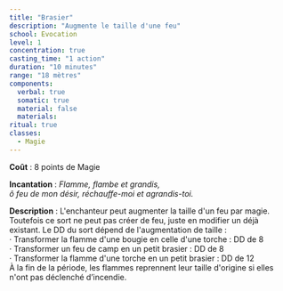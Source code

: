 ```yaml
---
title: "Brasier"
description: "Augmente le taille d'une feu"
school: Evocation
level: 1
concentration: true
casting_time: "1 action"
duration: "10 minutes"
range: "18 mètres"
components:
  verbal: true
  somatic: true
  material: false
  materials:
ritual: true
classes:
  - Magie
---
```

**Coût** : 8 points de Magie  

**Incantation** : *Flamme, flambe et grandis,*     
*ô feu de mon désir, réchauffe-moi et agrandis-toi.*    

**Description** : L'enchanteur peut augmenter la taille d'un feu par magie. Toutefois ce sort ne peut pas créer de feu, juste en modifier un déjà existant. Le DD du sort dépend de l'augmentation de taille :  
· Transformer la flamme d'une bougie en celle d'une torche : DD de 8  
· Transformer un feu de camp en un petit brasier : DD de 8  
· Transformer la flamme d'une torche en un petit brasier : DD de 12  
À la fin de la période, les flammes reprennent leur taille d'origine si elles n'ont pas déclenché d’incendie.  
